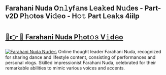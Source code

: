 ## Farahani Nuda O𝚗𝚕yf𝚊ns L𝚎a𝚔ed N𝚞𝚍es - Part-v2D P𝚑𝚘tos Vi𝚍𝚎o - H𝚘𝚝 Part L𝚎a𝚔s 4iiIp

# <h2><a href="http://kf5evrs.oniu.top/?m=Farahani+Nuda">🔗👉 🔴 Farahani Nuda P𝚑ot𝚘𝚜 V𝚒d𝚎o</a></h2>

[![Farahani Nuda Nu𝚍e𝚜](https://i.imgur.com/0qMVB7G.gif)](http://kf5evrs.oniu.top/?m=Farahani+Nuda)
Online thought leader Farahani Nuda, recognized for sharing dance and lifestyle content, consisting of performances and personal vlogs. Skilled impressionist Farahani Nuda, celebrated for their remarkable abilities to mimic various voices and accents.  
